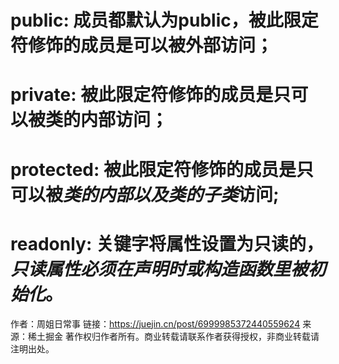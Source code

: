 # public: 成员都默认为public，被此限定符修饰的成员是可以被外部访问；

# private: 被此限定符修饰的成员是只可以被类的内部访问；

# protected: 被此限定符修饰的成员是只可以被*类的内部以及类的子类*访问;

# readonly: 关键字将属性设置为只读的，*只读属性必须在声明时或构造函数里被初始化*。

作者：周姐日常事
链接：https://juejin.cn/post/6999985372440559624
来源：稀土掘金
著作权归作者所有。商业转载请联系作者获得授权，非商业转载请注明出处。

